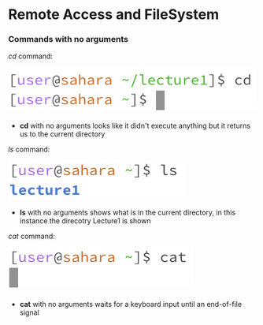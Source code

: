 # Remote Access and FileSystem

### Commands with no arguments
*cd* command:

![Image](1.png) 

- **cd** with no arguments looks like it didn't execute anything but it returns us to the current directory

*ls* command:

![Image](2.png) 

- **ls** with no arguments shows what is in the current directory, in this instance the direcotry Lecture1 is shown

*cat* command:

![Image](3.png) 

- **cat** with no arguments waits for a keyboard input until an end-of-file signal

